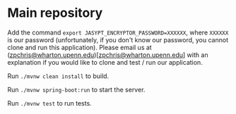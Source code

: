 # Main repository

Add the command `export JASYPT_ENCRYPTOR_PASSWORD=XXXXXX`, where `XXXXXX` is our password (unfortunately, if you don't know our password, you cannot clone and run this application). Please email us at (zpchris@wharton.upenn.edu)[zpchris@wharton.upenn.edu] with an explanation if you would like to clone and test / run our application.

Run `./mvnw clean install` to build.

Run `./mvnw spring-boot:run` to start the server.

Run `./mvnw test` to run tests.